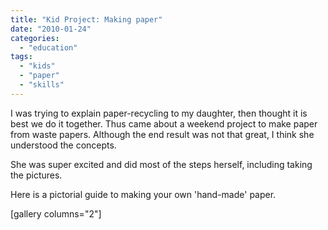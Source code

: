```yaml
---
title: "Kid Project: Making paper"
date: "2010-01-24"
categories: 
  - "education"
tags: 
  - "kids"
  - "paper"
  - "skills"
---
```


I was trying to explain paper-recycling to my daughter, then thought it is best we do it together. Thus came about a weekend project to make paper from waste papers. Although the end result was not that great, I think she understood the concepts.

She was super excited and did most of the steps herself, including taking the pictures.

Here is a pictorial guide to making your own 'hand-made' paper.

\[gallery columns="2"\]
